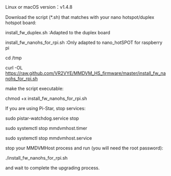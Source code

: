 ﻿Linux or macOS  version：v1.4.8

Download the script (*.sh) that matches with your nano hotspot/duplex hotspot board:

install_fw_duplex.sh :Adapted to the duplex board

install_fw_nanohs_for_rpi.sh :Only adapted to nano_hotSPOT for raspberry pi

cd /tmp

curl -OL https://raw.github.com/VR2VYE/MMDVM_HS_firmware/master/install_fw_nanohs_for_rpi.sh

make the script executable:

chmod +x install_fw_nanohs_for_rpi.sh

If you are using Pi-Star, stop services:

sudo pistar-watchdog.service stop

sudo systemctl stop mmdvmhost.timer

sudo systemctl stop mmdvmhost.service

stop your MMDVMHost process and run (you will need the root password):

./install_fw_nanohs_for_rpi.sh

and wait to complete the upgrading process.
